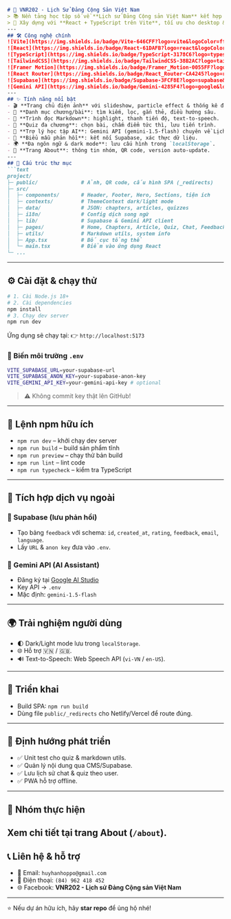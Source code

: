 ````markdown
# 🌟 VNR202 - Lịch Sử Đảng Cộng Sản Việt Nam
> 📚 Nền tảng học tập số về **Lịch sử Đảng Cộng sản Việt Nam** kết hợp nội dung đa phương tiện, quiz tương tác và trợ lý AI.
> 🚀 Xây dựng với **React + TypeScript trên Vite**, tối ưu cho desktop & mobile, hỗ trợ **đa ngôn ngữ (🇻🇳/🇬🇧)** và **dark mode**.
---
## 🛠️ Công nghệ chính
![Vite](https://img.shields.io/badge/Vite-646CFF?logo=vite&logoColor=fff)
![React](https://img.shields.io/badge/React-61DAFB?logo=react&logoColor=000)
![TypeScript](https://img.shields.io/badge/TypeScript-3178C6?logo=typescript&logoColor=fff)
![TailwindCSS](https://img.shields.io/badge/TailwindCSS-38B2AC?logo=tailwindcss&logoColor=fff)
![Framer Motion](https://img.shields.io/badge/Framer_Motion-0055FF?logo=framer&logoColor=fff)
![React Router](https://img.shields.io/badge/React_Router-CA4245?logo=reactrouter&logoColor=fff)
![Supabase](https://img.shields.io/badge/Supabase-3FCF8E?logo=supabase&logoColor=fff)
![Gemini API](https://img.shields.io/badge/Gemini-4285F4?logo=google&logoColor=fff)
---
## ✨ Tính năng nổi bật
- 🎬 **Trang chủ điện ảnh** với slideshow, particle effect & thống kê động.
- 📖 **Danh mục chương/bài**: tìm kiếm, lọc, gắn thẻ, điều hướng sâu.
- 📝 **Trình đọc Markdown**: highlight, thanh tiến độ, text-to-speech.
- 🎯 **Quiz đa chương**: chọn bài, chấm điểm tức thì, lưu tiến trình.
- 🤖 **Trợ lý học tập AI**: Gemini API (gemini-1.5-flash) chuyên về Lịch sử Đảng.
- 📨 **Biểu mẫu phản hồi**: kết nối Supabase, xác thực dữ liệu.
- 🌍 **Đa ngôn ngữ & dark mode**: lưu cấu hình trong `localStorage`.
- 👥 **Trang About**: thông tin nhóm, QR code, version auto-update.
---
## 📂 Cấu trúc thư mục
```text
project/
├─ public/              # Ảnh, QR code, cấu hình SPA (_redirects)
├─ src/
│  ├─ components/       # Header, Footer, Hero, Sections, tiện ích
│  ├─ contexts/         # ThemeContext dark/light mode
│  ├─ data/             # JSON: chapters, articles, quizzes
│  ├─ i18n/             # Config dịch song ngữ
│  ├─ lib/              # Supabase & Gemini API client
│  ├─ pages/            # Home, Chapters, Article, Quiz, Chat, Feedback, About
│  ├─ utils/            # Markdown utils, system info
│  ├─ App.tsx           # Bố cục tổng thể
│  └─ main.tsx          # Điểm vào ứng dụng React
└─ ...
````
---
## ⚙️ Cài đặt & chạy thử
```bash
# 1. Cài Node.js 18+
# 2. Cài dependencies
npm install
# 3. Chạy dev server
npm run dev
```
Ứng dụng sẽ chạy tại: 👉 `http://localhost:5173`

### 🔑 Biến môi trường `.env`
```bash
VITE_SUPABASE_URL=your-supabase-url
VITE_SUPABASE_ANON_KEY=your-supabase-anon-key
VITE_GEMINI_API_KEY=your-gemini-api-key # optional
```
> ⚠️ Không commit key thật lên GitHub!
---
## 📜 Lệnh npm hữu ích
* `npm run dev` – khởi chạy dev server
* `npm run build` – build sản phẩm tĩnh
* `npm run preview` – chạy thử bản build
* `npm run lint` – lint code
* `npm run typecheck` – kiểm tra TypeScript
---
## 🔗 Tích hợp dịch vụ ngoài
### 💾 Supabase (lưu phản hồi)
* Tạo bảng `feedback` với schema: `id`, `created_at`, `rating`, `feedback`, `email`, `language`.
* Lấy `URL` & `anon key` đưa vào `.env`.
### 🤖 Gemini API (AI Assistant)
* Đăng ký tại [Google AI Studio](https://makersuite.google.com/app/apikey)
* Key API → `.env`
* Mặc định: `gemini-1.5-flash`
---
## 🌍 Trải nghiệm người dùng
* 🌓 Dark/Light mode lưu trong `localStorage`.
* 🌐 Hỗ trợ 🇻🇳 / 🇬🇧.
* 🔊 Text-to-Speech: Web Speech API (`vi-VN` / `en-US`).
---
## 🚀 Triển khai
* Build SPA: `npm run build`
* Dùng file `public/_redirects` cho Netlify/Vercel để route đúng.
---
## 🧩 Định hướng phát triển
* ✅ Unit test cho quiz & markdown utils.
* ✅ Quản lý nội dung qua CMS/Supabase.
* ✅ Lưu lịch sử chat & quiz theo user.
* ✅ PWA hỗ trợ offline.
---
## 👥 Nhóm thực hiện
Xem chi tiết tại trang **About** (`/about`).
---
## 📞 Liên hệ & hỗ trợ
* 📧 Email: `huyhanhoppo@gmail.com`
* 📱 Điện thoại: `(84) 962 418 452`
* 🌐 Facebook: **VNR202 - Lịch sử Đảng Cộng sản Việt Nam**
---
⭐ Nếu dự án hữu ích, hãy **star repo** để ủng hộ nhé!
```
